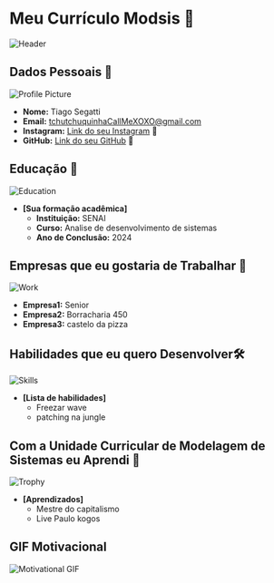 
# Meu Currículo Modsis 🌟

![Header](https://images.unsplash.com/photo-1584697964358-3e14ca57658b?ixlib=rb-1.2.1&auto=format&fit=crop&w=1000&q=80)

## Dados Pessoais 📄
![Profile Picture](https://static-media.hotmart.com/DOBWtPHvapo5ObSfaziefnHdwYY=/300x300/smart/filters:format(webp):background_color(white)/hotmart/product_pictures/170f520f-4808-487b-a162-71032ab09235/BannerMK.jpg)
- **Nome:** Tiago Segatti
- **Email:** tchutchuquinhaCallMeXOXO@gmail.com
- **Instagram:** [Link do seu Instagram](https://www.linkedin.com) 🔗
- **GitHub:** [Link do seu GitHub](https://www.github.com) 🔗

## Educação 🏫
![Education](https://images.unsplash.com/photo-1503676260728-1c00da094a0b?ixlib=rb-1.2.1&auto=format&fit=crop&w=50&q=80)
- **[Sua formação acadêmica]**  
  - **Instituição:** SENAI
  - **Curso:** Analise de desenvolvimento de sistemas
  - **Ano de Conclusão:** 2024

## Empresas que eu gostaria de Trabalhar 💼
![Work](https://images.unsplash.com/photo-1522071820081-009f0129c71c?ixlib=rb-1.2.1&auto=format&fit=crop&w=50&q=80)
  - **Empresa1:** Senior
  - **Empresa2:** Borracharia 450
  - **Empresa3:** castelo da pizza

## Habilidades que eu quero Desenvolver🛠️
![Skills](https://images.unsplash.com/photo-1486312338219-ce68d2c6f44d?ixlib=rb-1.2.1&auto=format&fit=crop&w=50&q=80)
- **[Lista de habilidades]**
  - Freezar wave
  - patching na jungle

## Com a Unidade Curricular de Modelagem de Sistemas eu Aprendi 🎉
![Trophy](https://images.unsplash.com/photo-1579586331215-3f8e6c0a5f86?ixlib=rb-1.2.1&auto=format&fit=crop&w=50&q=80)
- **[Aprendizados]**
  - Mestre do capitalismo
  - Live Paulo kogos

## GIF Motivacional 
![Motivational GIF](https://giphy.com/gifs/smoke-smoking-chibi-l0ExdMHUDKteztyfe")
